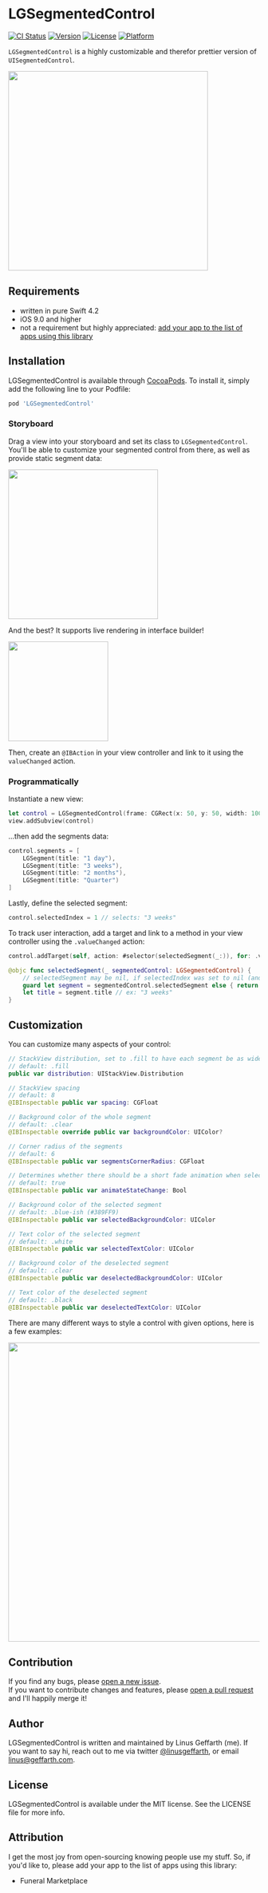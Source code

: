 # LGSegmentedControl

[![CI Status](https://img.shields.io/travis/linusgeffarth/LGSegmentedControl.svg?style=flat)](https://travis-ci.org/linusgeffarth/LGSegmentedControl)
[![Version](https://img.shields.io/cocoapods/v/LGSegmentedControl.svg?style=flat)](https://cocoapods.org/pods/LGSegmentedControl)
[![License](https://img.shields.io/cocoapods/l/LGSegmentedControl.svg?style=flat)](https://cocoapods.org/pods/LGSegmentedControl)
[![Platform](https://img.shields.io/cocoapods/p/LGSegmentedControl.svg?style=flat)](https://cocoapods.org/pods/LGSegmentedControl)

`LGSegmentedControl` is a highly customizable and therefor prettier version of `UISegmentedControl`.

<img src="https://github.com/LinusGeffarth/LGSegmentedControl/blob/master/screenshots/ss4.jpeg" height="400"/>

## Requirements

- written in pure Swift 4.2
- iOS 9.0 and higher
- not a requirement but highly appreciated: [add your app to the list of apps using this library](#attribution)

## Installation

LGSegmentedControl is available through [CocoaPods](https://cocoapods.org). To install
it, simply add the following line to your Podfile:

```ruby
pod 'LGSegmentedControl'
```

### Storyboard

Drag a view into your storyboard and set its class to `LGSegmentedControl`.  
You'll be able to customize your segmented control from there, as well as provide static segment data:

<img src="https://github.com/LinusGeffarth/LGSegmentedControl/blob/master/screenshots/ss2.png" height="300" />

And the best? It supports live rendering in interface builder!

<img src="https://github.com/LinusGeffarth/LGSegmentedControl/blob/master/screenshots/ss1.png" height="200" />

Then, create an `@IBAction` in your view controller and link to it using the `valueChanged` action.

### Programmatically

Instantiate a new view:

```swift
let control = LGSegmentedControl(frame: CGRect(x: 50, y: 50, width: 100, height: 30))
view.addSubview(control)
```

...then add the segments data:

```swift
control.segments = [
    LGSegment(title: "1 day"),
    LGSegment(title: "3 weeks"),
    LGSegment(title: "2 months"),
    LGSegment(title: "Quarter")
]
```

Lastly, define the selected segment:

```swift
control.selectedIndex = 1 // selects: "3 weeks"
```

To track user interaction, add a target and link to a method in your view controller using the `.valueChanged` action:

```swift
control.addTarget(self, action: #selector(selectedSegment(_:)), for: .valueChanged)

@objc func selectedSegment(_ segmentedControl: LGSegmentedControl) {
    // selectedSegment may be nil, if selectedIndex was set to nil (and hence none was selected)
    guard let segment = segmentedControl.selectedSegment else { return }
    let title = segment.title // ex: "3 weeks"
}
```

## Customization

You can customize many aspects of your control:

```swift
// StackView distribution, set to .fill to have each segment be as wide as required; set to .fillEqually, to have all segments be the same width
// default: .fill
public var distribution: UIStackView.Distribution

// StackView spacing
// default: 8
@IBInspectable public var spacing: CGFloat

// Background color of the whole segment
// default: .clear
@IBInspectable override public var backgroundColor: UIColor?

// Corner radius of the segments
// default: 6
@IBInspectable public var segmentsCornerRadius: CGFloat

// Determines whether there should be a short fade animation when selecting a segment
// default: true
@IBInspectable public var animateStateChange: Bool

// Background color of the selected segment
// default: .blue-ish (#389FF9)
@IBInspectable public var selectedBackgroundColor: UIColor

// Text color of the selected segment
// default: .white
@IBInspectable public var selectedTextColor: UIColor

// Background color of the deselected segment
// default: .clear
@IBInspectable public var deselectedBackgroundColor: UIColor

// Text color of the deselected segment
// default: .black
@IBInspectable public var deselectedTextColor: UIColor
```

There are many different ways to style a control with given options, here is a few examples:

<img src="https://github.com/LinusGeffarth/LGSegmentedControl/blob/master/screenshots/ss3.png" height="600"/>

## Contribution

If you find any bugs, please [open a new issue](https://github.com/LinusGeffarth/LGSegmentedControl/issues/new).  
If you want to contribute changes and features, please [open a pull request](https://github.com/LinusGeffarth/LGSegmentedControl/compare) and I'll happily merge it!

## Author

LGSegmentedControl is written and maintained by Linus Geffarth (me). If you want to say hi, reach out to me via twitter [@linusgeffarth](https://twitter.com/linusgeffarth), or email [linus@geffarth.com](mailto:linus@geffarth.com).

## License

LGSegmentedControl is available under the MIT license. See the LICENSE file for more info.

## Attribution

I get the most joy from open-sourcing knowing people use my stuff. So, if you'd like to, please add your app to the list of apps using this library:

- Funeral Marketplace
